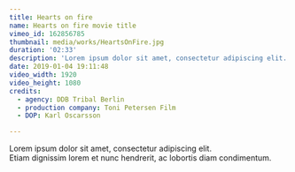```yaml
---
title: Hearts on fire
name: Hearts on fire movie title
vimeo_id: 162856785
thumbnail: media/works/HeartsOnFire.jpg
duration: '02:33'
description: 'Lorem ipsum dolor sit amet, consectetur adipiscing elit.'
date: 2019-01-04 19:11:48
video_width: 1920
video_height: 1080
credits:
  - agency: DDB Tribal Berlin
  - production company: Toni Petersen Film
  - DOP: Karl Oscarsson

---
```


Lorem ipsum dolor sit amet, consectetur adipiscing elit.   
Etiam dignissim lorem et nunc hendrerit, ac lobortis diam condimentum.  
